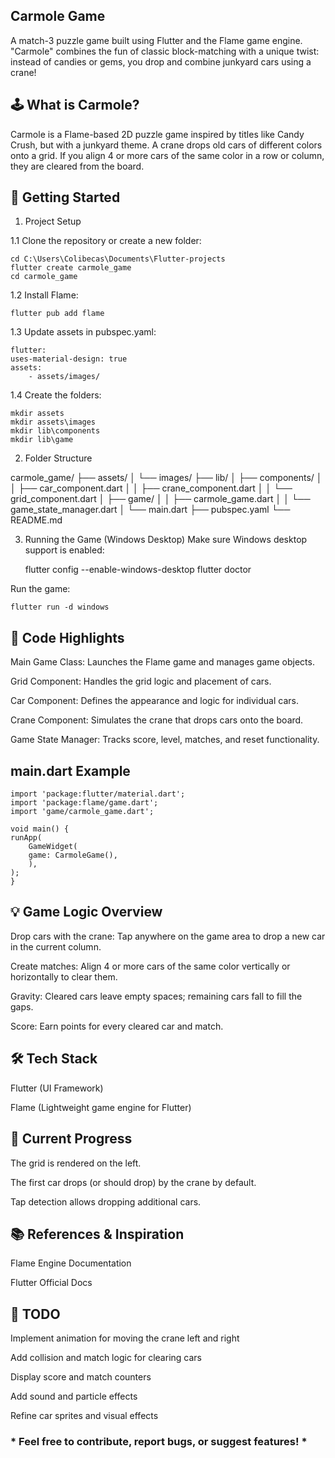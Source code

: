 ## Carmole Game
A match-3 puzzle game built using Flutter and the Flame game engine. "Carmole" combines the fun of classic block-matching with a unique twist: instead of candies or gems, you drop and combine junkyard cars using a crane!

## 🕹️ What is Carmole?
Carmole is a Flame-based 2D puzzle game inspired by titles like Candy Crush, but with a junkyard theme. A crane drops old cars of different colors onto a grid. If you align 4 or more cars of the same color in a row or column, they are cleared from the board.

## 🚀 Getting Started
1. Project Setup

1.1 Clone the repository or create a new folder:

    cd C:\Users\Colibecas\Documents\Flutter-projects
    flutter create carmole_game
    cd carmole_game

1.2 Install Flame:

    flutter pub add flame

1.3 Update assets in pubspec.yaml:

    flutter:
    uses-material-design: true
    assets:
        - assets/images/

1.4 Create the folders:

    mkdir assets
    mkdir assets\images
    mkdir lib\components
    mkdir lib\game

2. Folder Structure

carmole_game/
├── assets/
│   └── images/
├── lib/
│   ├── components/
│   │   ├── car_component.dart
│   │   ├── crane_component.dart
│   │   └── grid_component.dart
│   ├── game/
│   │   ├── carmole_game.dart
│   │   └── game_state_manager.dart
│   └── main.dart
├── pubspec.yaml
└── README.md

3. Running the Game (Windows Desktop)
Make sure Windows desktop support is enabled:

    flutter config --enable-windows-desktop
    flutter doctor

Run the game:

    flutter run -d windows

## 📝 Code Highlights

Main Game Class:
Launches the Flame game and manages game objects.

Grid Component:
Handles the grid logic and placement of cars.

Car Component:
Defines the appearance and logic for individual cars.

Crane Component:
Simulates the crane that drops cars onto the board.

Game State Manager:
Tracks score, level, matches, and reset functionality.

## main.dart Example

    import 'package:flutter/material.dart';
    import 'package:flame/game.dart';
    import 'game/carmole_game.dart';

    void main() {
    runApp(
        GameWidget(
        game: CarmoleGame(),
        ),
    );
    }
    
## 💡 Game Logic Overview

Drop cars with the crane:
Tap anywhere on the game area to drop a new car in the current column.

Create matches:
Align 4 or more cars of the same color vertically or horizontally to clear them.

Gravity:
Cleared cars leave empty spaces; remaining cars fall to fill the gaps.

Score:
Earn points for every cleared car and match.

## 🛠️ Tech Stack
Flutter (UI Framework)

Flame (Lightweight game engine for Flutter)

## 📸 Current Progress
The grid is rendered on the left.

The first car drops (or should drop) by the crane by default.

Tap detection allows dropping additional cars.

## 📚 References & Inspiration
Flame Engine Documentation

Flutter Official Docs

## 📝 TODO
Implement animation for moving the crane left and right

Add collision and match logic for clearing cars

Display score and match counters

Add sound and particle effects

Refine car sprites and visual effects

### * Feel free to contribute, report bugs, or suggest features! *